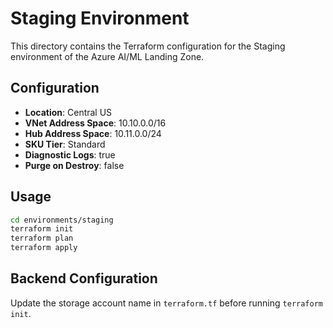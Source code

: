 # Staging Environment

This directory contains the Terraform configuration for the Staging environment of the Azure AI/ML Landing Zone.

## Configuration

- **Location**: Central US
- **VNet Address Space**: 10.10.0.0/16
- **Hub Address Space**: 10.11.0.0/24
- **SKU Tier**: Standard
- **Diagnostic Logs**: true
- **Purge on Destroy**: false

## Usage

```bash
cd environments/staging
terraform init
terraform plan
terraform apply
```

## Backend Configuration

Update the storage account name in `terraform.tf` before running `terraform init`.
